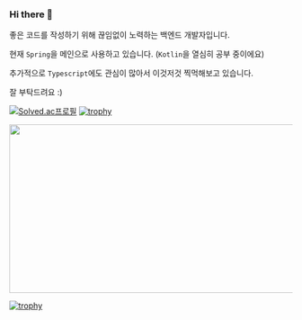 ### Hi there 👋
좋은 코드를 작성하기 위해 끊임없이 노력하는 백엔드 개발자입니다.

현재 `Spring`을 메인으로 사용하고 있습니다. (`Kotlin`을 열심히 공부 중이에요)

추가적으로 `Typescript`에도 관심이 많아서 이것저것 찍먹해보고 있습니다.
 
잘 부탁드려요 :)

[![Solved.ac프로필](http://mazassumnida.wtf/api/v2/generate_badge?boj=myc228)](https://solved.ac/myc228)
[![trophy](https://github-profile-trophy.vercel.app/?username=octoping925&row=1&column=7)](https://github.com/ryo-ma/github-profile-trophy)

<a href="https://github.com/devxb/gitanimals">
<img
  src="https://render.gitanimals.org/farms/Octoping925"
  width="600"
  height="300"
/>
</a>

[![trophy](https://ryc04otowj.execute-api.ap-northeast-2.amazonaws.com/blog-posts-svg?username=octoping)](https://until.blog/@octoping)
  

<!--
**Octoping925/octoping925** is a ✨ _special_ ✨ repository because its `README.md` (this file) appears on your GitHub profile.

Here are some ideas to get you started:

- 🔭 I’m currently working on ...
- 🌱 I’m currently learning ...
- 👯 I’m looking to collaborate on ...
- 🤔 I’m looking for help with ...
- 💬 Ask me about ...
- 📫 How to reach me: ...
- 😄 Pronouns: ...
- ⚡ Fun fact: ...
-->
